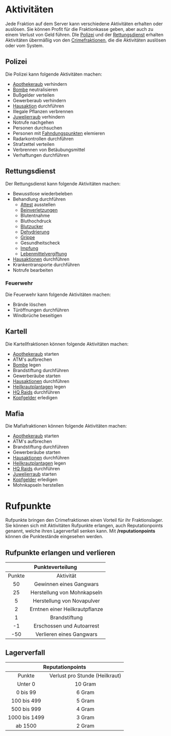 # Aktivitäten

Jede Fraktion auf dem Server kann verschiedene Aktivitäten erhalten oder auslösen. Sie können Profit für die Fraktionkasse geben, aber auch zu einem Verlust von Geld führen.
DIe [Polizei](../../pages/fraktionen/polizei.md) und der [Rettungsdienst](../../pages/fraktionen/rettungsdienst.md) erhalten Aktivitäten übermäßig von den [Crimefraktionen](../../pages/fraktionen/allgemein.md), die die Aktivitäten auslösen oder vom System.


## Polizei
Die Polizei kann folgende Aktivitäten machen:

* [Apothekeraub](../../pages/fraktionen/apothekenraub.md) verhindern
* [Bombe](../../pages/fraktionen/bomben.md) neutralisieren
* Bußgelder verteilen
* Gewerberaub verhindern
* [Hausaktion](../../pages/fraktionen/hausaktionen.md) durchführen
* Illegale Pflanzen verbrennen
* [Juwelierraub](../../pages/fraktionen/juwelierraub.md) verhindern
* Notrufe nachgehen
* Personen durchsuchen
* Personen mit [Fahndungspunkten](../../pages/allgemein/fahndungspunkte.md) elemieren
* Radarkontrollen durchführen
* Strafzettel verteilen
* Verbrennen von Betäubungsmittel
* Verhaftungen durchführen
  

## Rettungsdienst
Der Rettungsdienst kann folgende Aktivitäten machen:

- Bewusstlose wiederbeleben
- Behandlung durchführen
    - [Attest](../../pages/krankheiten/rezepte.md) ausstellen
    - [Beinverletzungen](../../pages/krankheiten/beinverletzungen.md)
    - Blutentnahme
    - Bluthochdruck
    - [Blutzucker](../../pages/krankheiten/blutzucker.md)
    - [Dehydrierung](../../pages/krankheiten/dehydration.md)
    - [Grippe](../../pages/krankheiten/grippe.md)
    - Gesundheitscheck
    - [Impfung](../../pages/krankheiten/impfung.md)
    - [Lebenmittelvergiftung](../../pages/krankheiten/lebensmittelvergiftung.md)
- [Hausaktionen](../../pages/fraktionen/hausaktionen.md) durchführen
- Krankentransporte durchführen
- Notrufe bearbeiten

### Feuerwehr  
Die Feuerwehr kann folgende Aktivitäten machen:

- Brände löschen
- Türöffnungen durchführen
- Windbrüche beseitigen


## Kartell

Die Kartellfraktionen können folgende Aktivitäten machen:

* [Apothekeraub](../../pages/fraktionen/apothekenraub.md) starten
* ATM's aufbrechen
* [Bombe](../../pages/fraktionen/bomben.md) legen
* Brandstiftung durchführen
* Gewerberäube starten
* [Hausaktionen](../../pages/fraktionen/hausaktionen.md) durchführen
* [Heilkrautplantagen](../../pages/pflanzen/heilkraut.md) legen
* [HQ Raids](../../pages/fraktionen/hqraids.md) durchführen
* [Kopfgelder](../../pages/fraktionen/kopfgeld.md) erledigen


## Mafia

Die Mafiafraktionen können folgende Aktivitäten machen:

* [Apothekeraub](../../pages/fraktionen/apothekenraub.md) starten
* ATM's aufbrechen
* Brandstiftung durchführen
* Gewerberäube starten
* [Hausaktionen](../../pages/fraktionen/hausaktionen.md) durchführen
* [Heilkrautplantagen](../../pages/pflanzen/heilkraut.md) legen
* [HQ Raids](../../pages/fraktionen/hqraids.md) durchführen
* [Juwelierraub](../../pages/fraktionen/juwelierraub.md) starten
* [Kopfgelder](../../pages/fraktionen/kopfgeld.md) erledigen
* Mohnkapseln herstellen


# Rufpunkte

Rufpunkte bringen den Crimefraktionen einen Vorteil für ihr Fraktionslager. Sie können sich mit Aktivitäten Rufpunkte erlangen, auch Reputationpoints genannt, welche ihren Lagerverfall senken kann. Mit **/reputationpoints** können die Punktestände eingesehen werden.

## Rufpunkte erlangen und verlieren

<table>
  <thead>
    <tr>
      <th colspan=2 align="center">Punkteverteilung</th>
    </tr>
  </thead>
  <tbody>
    <tr>
      <td align="center">Punkte</td>
      <td align="center">Aktivität</td>
    </tr>
    <tr>
      <td align="center">50</td>
      <td align="center">Gewinnen eines Gangwars</td>
    </tr>
    <tr>
      <td align="center">25</td>
      <td align="center">Herstellung von Mohnkapseln</td>
    </tr>
    <tr>
      <td align="center">5</td>
      <td align="center">Herstellung von Novapulver</td>
    </tr>
    <tr>
      <td align="center">2</td>
      <td align="center">Erntnen einer Heilkrautpflanze</td>
    </tr>
    <tr>
      <td align="center">1</td>
      <td align="center">Brandstiftung</td>
    </tr>
    <tr>
      <td align="center">-1</td>
      <td align="center">Erschossen und Autoarrest</td>
    </tr>
    <tr>
      <td align="center">-50</td>
      <td align="center">Verlieren eines Gangwars</td>
    </tr>
  </tbody>
</table>

## Lagerverfall

<table>
  <thead>
    <tr>
      <th colspan=2 align="center">Reputationpoints</th>
    </tr>
  </thead>
  <tbody>
    <tr>
      <td align="center" >Punkte</td>
      <td align="center" >Verlust pro Stunde (Heilkraut)</td>
    </tr>
    <tr>
      <td align="center" >Unter 0</td>
      <td align="center" >10 Gram</td>
    </tr>
    <tr>
      <td align="center" >0 bis 99</td>
      <td align="center" >6 Gram</td>
    </tr>
    <tr>
      <td align="center" >100 bis 499</td>
      <td align="center" >5 Gram</td>
    </tr>
    <tr>
      <td align="center" >500 bis 999</td>
      <td align="center" >4 Gram</td>
    </tr>
    <tr>
      <td align="center" >1000 bis 1499</td>
      <td align="center" >3 Gram</td>
    </tr>
    <tr>
      <td align="center" >ab 1500</td>
      <td align="center" >2 Gram</td>
    </tr> 
  </tbody>
</table>






